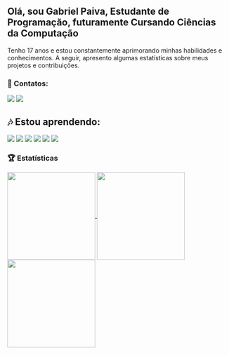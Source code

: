## Olá, sou Gabriel Paiva, Estudante de Programação, futuramente Cursando Ciências da Computação
Tenho 17 anos e estou constantemente aprimorando minhas habilidades e conhecimentos. A seguir, apresento algumas estatísticas sobre meus projetos e contribuições.


### 📱 Contatos:

<div>
<a href = "mailto:contato@gabrielvitortknmx@gmail.com"><img loading="lazy" src="https://img.shields.io/badge/Gmail-D14836?style=for-the-badge&logo=gmail&logoColor=white" target="_blank"></a>
<a href="https://www.linkedin.com/in/gabriel-paiva-478791272/" target="_blank"><img loading="lazy" src="https://img.shields.io/badge/-LinkedIn-%230077B5?style=for-the-badge&logo=linkedin&logoColor=white" target="_blank"></a>   
</div>


## 🎶 Estou aprendendo:

<img loading="lazy" src="https://img.shields.io/badge/Python-3776AB?style=for-the-badge&logo=python&logoColor=white"/>
<img loading="lazy" src="https://img.shields.io/badge/HTML-FF5733?style=flat&logo=html5&logoColor=white" />
<img loading="lazy" src="https://img.shields.io/badge/CSS-0a74da?style=flat&logo=css3&logoColor=white"/>
<img loading="lazy" src="https://img.shields.io/badge/JavaScript-F7DF1E?style=flat&logo=javascript&logoColor=black"/>
<img loading="lazy" src="https://img.shields.io/badge/TypeScript-007acc?style=flat&logo=typescript&logoColor=white"/>
<img loading="lazy" src="https://img.shields.io/badge/Node.js-339933?style=flat&logo=node.js&logoColor=white"/>


### 🏆 Estatísticas
<a href="#">
  <img height=200 align="center" src="https://my-stats-43gk.vercel.app/api?username=GabrielPaiva07&show_icons=true&theme=radical&hide=contribs,issues&show=discussions_answered&rank_icon=github&include_all_commits=true&card_width=150" />
</a>
<a href="#">
  <img height=200 align="center" src="https://my-stats-43gk.vercel.app/api/top-langs/?username=GabrielPaiva07&hide=html,scss,css&langs_count=8&layout=compact&theme=radical&card_width=150" />
  <a href="#">
    <img align="left" height=200 src="https://github-readme-streak-stats-git-main-davids-projects-ad77adcc.vercel.app/?user=Gabrielpaiva07&theme=radical"/>
</a>


